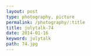 ```yaml
---
layout: post
type: photography, picture
permalink: /photography/:title
title: julytalk-74
date: 2014-01-16
keyword: julytalk
path: 74.jpg
---
```



